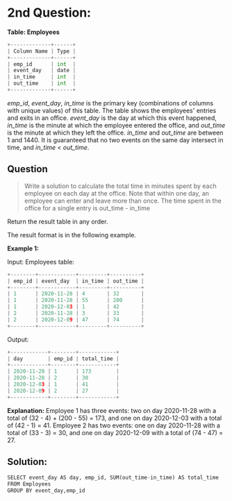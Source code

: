 # 2nd Question:

**Table: Employees**

```python
+-------------+------+
| Column Name | Type |
+-------------+------+
| emp_id      | int  |
| event_day   | date |
| in_time     | int  |
| out_time    | int  |
+-------------+------+
```

*emp_id*, *event_day*, *in_time* is the primary key (combinations of columns with unique values) of this table.
The table shows the employees' entries and exits in an office.
*event_day* is the day at which this event happened, *in_time* is the minute at which the employee entered the office, and *out_time* is the minute at which they left the office.
*in_time* and *out_time* are between 1 and 1440.
It is guaranteed that no two events on the same day intersect in time, and *in_time* < *out_time*.
 
 ## Question



>Write a solution to calculate the total time in minutes spent by each employee on each day at the office. Note that within one day, an employee can enter and leave more than once. The time spent in the office for a single entry is out_time - in_time



Return the result table in any order.

The result format is in the following example.

 

**Example 1:**

Input: 
Employees table:
```python
+--------+------------+---------+----------+
| emp_id | event_day  | in_time | out_time |
+--------+------------+---------+----------+
| 1      | 2020-11-28 | 4       | 32       |
| 1      | 2020-11-28 | 55      | 200      |
| 1      | 2020-12-03 | 1       | 42       |
| 2      | 2020-11-28 | 3       | 33       |
| 2      | 2020-12-09 | 47      | 74       |
+--------+------------+---------+----------+
```
Output: 
```python
+------------+--------+------------+
| day        | emp_id | total_time |
+------------+--------+------------+
| 2020-11-28 | 1      | 173        |
| 2020-11-28 | 2      | 30         |
| 2020-12-03 | 1      | 41         |
| 2020-12-09 | 2      | 27         |
+------------+--------+------------+
```

**Explanation:** 
Employee 1 has three events: two on day 2020-11-28 with a total of (32 - 4) + (200 - 55) = 173, and one on day 2020-12-03 with a total of (42 - 1) = 41.
Employee 2 has two events: one on day 2020-11-28 with a total of (33 - 3) = 30, and one on day 2020-12-09 with a total of (74 - 47) = 27.

## Solution:

```python
SELECT event_day AS day, emp_id, SUM(out_time-in_time) AS total_time
FROM Employees 
GROUP BY event_day,emp_id
```